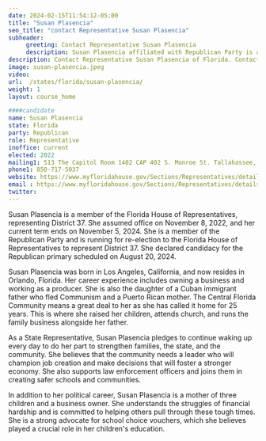 ```yaml
---
date: 2024-02-15T11:54:12-05:00
title: "Susan Plasencia"
seo_title: "contact Representative Susan Plasencia"
subheader:
     greeting: Contact Representative Susan Plasencia
     description: Susan Plasencia affiliated with Republican Party is a member of the Florida House of Representatives, representing District 37. She assumed office on November 8, 2022, and her current term ends on November 5, 2024.
description: Contact Representative Susan Plasencia of Florida. Contact information for Susan Plasencia includes email address, phone number, and mailing address.
image: susan-plasencia.jpeg
video:
url:  /states/florida/susan-plasencia/
weight: 1
layout: course_home

####candidate
name: Susan Plasencia
state: Florida
party: Republican
role: Representative
inoffice: current
elected: 2022
mailing1: 513 The Capitol Room 1402 CAP 402 S. Monroe St. Tallahassee, FL 32399-1300
phone1: 850-717-5037
website: https://www.myfloridahouse.gov/Sections/Representatives/details.aspx?MemberId=4872&LegislativeTermId=90/
email : https://www.myfloridahouse.gov/Sections/Representatives/details.aspx?MemberId=4872&LegislativeTermId=90/
twitter:
---
```


Susan Plasencia is a member of the Florida House of Representatives, representing District 37. She assumed office on November 8, 2022, and her current term ends on November 5, 2024. She is a member of the Republican Party and is running for re-election to the Florida House of Representatives to represent District 37. She declared candidacy for the Republican primary scheduled on August 20, 2024.

Susan Plasencia was born in Los Angeles, California, and now resides in Orlando, Florida. Her career experience includes owning a business and working as a producer. She is also the daughter of a Cuban immigrant father who fled Communism and a Puerto Rican mother. The Central Florida Community means a great deal to her as she has called it home for 25 years. This is where she raised her children, attends church, and runs the family business alongside her father.

As a State Representative, Susan Plasencia pledges to continue waking up every day to do her part to strengthen families, the state, and the community. She believes that the community needs a leader who will champion job creation and make decisions that will foster a stronger economy. She also supports law enforcement officers and joins them in creating safer schools and communities.

In addition to her political career, Susan Plasencia is a mother of three children and a business owner. She understands the struggles of financial hardship and is committed to helping others pull through these tough times. She is a strong advocate for school choice vouchers, which she believes played a crucial role in her children's education.
